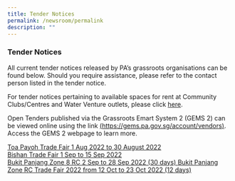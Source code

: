 ```yaml
---
title: Tender Notices
permalink: /newsroom/permalink
description: ""
---
```

### Tender Notices
All current tender notices released by PA’s grassroots organisations can be found below. Should you require assistance, please refer to the contact person listed in the tender notice.

For tender notices pertaining to available spaces for rent at Community Clubs/Centres and Water Venture outlets, please click [here](/our-network/Community-Clubs/Rentals).

Open Tenders published via the Grassroots Emart System 2 (GEMS 2) can be viewed online using the link [(https://gems.pa.gov.sg/account/vendors)](https://gems.pa.gov.sg/account/vendors). Access the GEMS 2 webpage to learn more.

[Toa Payoh Trade Fair 1 Aug 2022 to 30 August 2022](/tender-details/Tender-for-Toa-Payoh-Central-Trade-Fair) <br> [Bishan Trade Fair 1 Sep to 15 Sep 2022](/tender-details/Tender-for-Bishan-Trade-Fair) <br>
[Bukit Panjang Zone 8 RC 2 Sep to 28 Sep 2022 (30 days) ](/tender-details/Bukit-Panjang-Zone-8-C-Trade-Far)
[Bukit Panjang Zone RC Trade Fair 2022 from 12 Oct to 23 Oct 2022 (12 days)](/tender-details/Bukit-Panjang-Zone-8-C-Trade-Far)